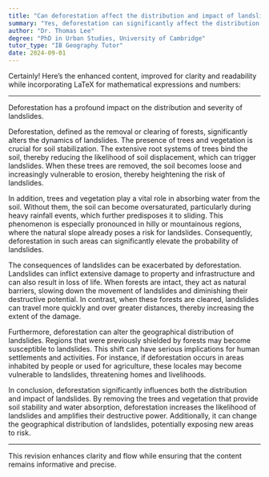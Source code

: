 ```yaml
---
title: "Can deforestation affect the distribution and impact of landslides?"
summary: "Yes, deforestation can significantly affect the distribution and impact of landslides."
author: "Dr. Thomas Lee"
degree: "PhD in Urban Studies, University of Cambridge"
tutor_type: "IB Geography Tutor"
date: 2024-09-01
---
```


Certainly! Here’s the enhanced content, improved for clarity and readability while incorporating LaTeX for mathematical expressions and numbers:

---

Deforestation has a profound impact on the distribution and severity of landslides.

Deforestation, defined as the removal or clearing of forests, significantly alters the dynamics of landslides. The presence of trees and vegetation is crucial for soil stabilization. The extensive root systems of trees bind the soil, thereby reducing the likelihood of soil displacement, which can trigger landslides. When these trees are removed, the soil becomes loose and increasingly vulnerable to erosion, thereby heightening the risk of landslides.

In addition, trees and vegetation play a vital role in absorbing water from the soil. Without them, the soil can become oversaturated, particularly during heavy rainfall events, which further predisposes it to sliding. This phenomenon is especially pronounced in hilly or mountainous regions, where the natural slope already poses a risk for landslides. Consequently, deforestation in such areas can significantly elevate the probability of landslides.

The consequences of landslides can be exacerbated by deforestation. Landslides can inflict extensive damage to property and infrastructure and can also result in loss of life. When forests are intact, they act as natural barriers, slowing down the movement of landslides and diminishing their destructive potential. In contrast, when these forests are cleared, landslides can travel more quickly and over greater distances, thereby increasing the extent of the damage.

Furthermore, deforestation can alter the geographical distribution of landslides. Regions that were previously shielded by forests may become susceptible to landslides. This shift can have serious implications for human settlements and activities. For instance, if deforestation occurs in areas inhabited by people or used for agriculture, these locales may become vulnerable to landslides, threatening homes and livelihoods.

In conclusion, deforestation significantly influences both the distribution and impact of landslides. By removing the trees and vegetation that provide soil stability and water absorption, deforestation increases the likelihood of landslides and amplifies their destructive power. Additionally, it can change the geographical distribution of landslides, potentially exposing new areas to risk.

--- 

This revision enhances clarity and flow while ensuring that the content remains informative and precise.
    
